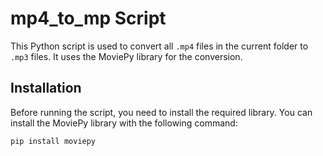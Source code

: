 # mp4_to_mp Script

This Python script is used to convert all `.mp4` files in the current folder to `.mp3` files. It uses the MoviePy library for the conversion.

## Installation

Before running the script, you need to install the required library. You can install the MoviePy library with the following command:

```bash
pip install moviepy
